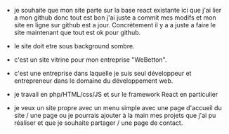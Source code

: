 - je souhaite que mon site parte sur la base react existante ici que j'ai lier a mon github donc tout est bon j'ai juste a commit mes modifs et mon site en ligne sur github est a jour. Concrètement il y a a juste a faire le site maintenant que tout est ok pour github.

- le site doit etre sous background sombre.

- c'est un site vitrine pour mon entreprise "WeBetton".

- c'est une entreprise dans laquelle je suis seul développeur et entrepreneur dans le domaine du développement web.
- je travail en php/HTML/css/JS et sur le framework React en particulier
- je veux un site propre avec un menu simple avec une page d'accueil du site / une page ou je pourrais ajouter à la main mes projets que j'ai pu réaliser et que je souhaite partager / une page de contact.


